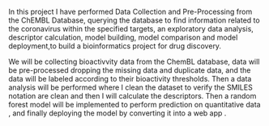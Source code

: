 
In this project I have performed Data Collection and Pre-Processing from the ChEMBL Database, querying the database to find information related to the coronavirus within the specified targets, an exploratory data analysis, descriptor calculation, model building, model comparison and model deployment,to build a bioinformatics project for drug discovery.

We will be collecting bioactivvity data from the ChemBL database, data will be pre-processed dropping the missing data and duplicate data, and the data will be labeled according to their bioactivity thresholds. Then a data analysis will be performed where I clean the dataset to verify the SMILES notation are clean and then I will calculate the descriptors. Then a random forest model will be implemented to perform prediction on quantitative data , and finally deploying the model by converting it into a web app . 
